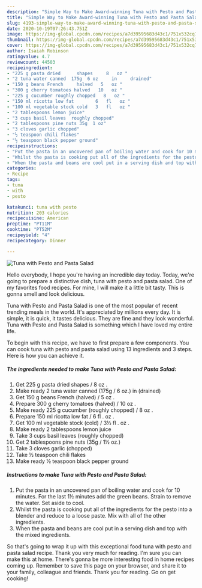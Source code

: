 ```yaml
---
description: "Simple Way to Make Award-winning Tuna with Pesto and Pasta Salad"
title: "Simple Way to Make Award-winning Tuna with Pesto and Pasta Salad"
slug: 4193-simple-way-to-make-award-winning-tuna-with-pesto-and-pasta-salad
date: 2020-10-19T07:26:43.751Z
image: https://img-global.cpcdn.com/recipes/a7d39595683d43c1/751x532cq70/tuna-with-pesto-and-pasta-salad-recipe-main-photo.jpg
thumbnail: https://img-global.cpcdn.com/recipes/a7d39595683d43c1/751x532cq70/tuna-with-pesto-and-pasta-salad-recipe-main-photo.jpg
cover: https://img-global.cpcdn.com/recipes/a7d39595683d43c1/751x532cq70/tuna-with-pesto-and-pasta-salad-recipe-main-photo.jpg
author: Isaiah Robinson
ratingvalue: 4.7
reviewcount: 44503
recipeingredient:
- "225 g pasta dried      shapes     8   oz "
- "2 tuna water canned  175g  6 oz     in     drained"
- "150 g beans French     halved   5   oz "
- "300 g cherry tomatoes halved   10   oz "
- "225 g cucumber roughly chopped   8   oz "
- "150 ml ricotta low fat        6   fl   oz "
- "100 ml vegetable stock cold   3   fl   oz "
- "2 tablespoons lemon juice"
- "3 cups basil leaves  roughly chopped"
- "2 tablespoons pine nuts 35g  1 oz"
- "3 cloves garlic chopped"
- "½ teaspoon chili flakes"
- "½ teaspoon black pepper ground"
recipeinstructions:
- "Put the pasta in an uncovered pan of boiling water and cook for 10 minutes. For the last 1½ minutes add the green beans. Strain to remove the water. Set aside to cool."
- "Whilst the pasta is cooking put all of the ingredients for the pesto into a blender and reduce to a loose paste. Mix with all of the other ingredients."
- "When the pasta and beans are cool put in a serving dish and top with the mixed ingredients."
categories:
- Recipe
tags:
- tuna
- with
- pesto

katakunci: tuna with pesto 
nutrition: 203 calories
recipecuisine: American
preptime: "PT11M"
cooktime: "PT52M"
recipeyield: "4"
recipecategory: Dinner

---
```



![Tuna with Pesto and Pasta Salad](https://img-global.cpcdn.com/recipes/a7d39595683d43c1/751x532cq70/tuna-with-pesto-and-pasta-salad-recipe-main-photo.jpg)

Hello everybody, I hope you're having an incredible day today. Today, we're going to prepare a distinctive dish, tuna with pesto and pasta salad. One of my favorites food recipes. For mine, I will make it a little bit tasty. This is gonna smell and look delicious.



Tuna with Pesto and Pasta Salad is one of the most popular of recent trending meals in the world. It's appreciated by millions every day. It is simple, it is quick, it tastes delicious. They are fine and they look wonderful. Tuna with Pesto and Pasta Salad is something which I have loved my entire life.


To begin with this recipe, we have to first prepare a few components. You can cook tuna with pesto and pasta salad using 13 ingredients and 3 steps. Here is how you can achieve it.

<!--inarticleads1-->

##### The ingredients needed to make Tuna with Pesto and Pasta Salad:

1. Get 225 g pasta dried      shapes   /  8   oz .
1. Make ready 2 tuna water canned  (175g / 6 oz.)     in     (drained)
1. Get 150 g beans French     (halved) /  5   oz .
1. Prepare 300 g cherry tomatoes (halved) /  10   oz .
1. Make ready 225 g cucumber (roughly chopped) /  8   oz .
1. Prepare 150 ml ricotta low fat      /  6   fl .  oz .
1. Get 100 ml vegetable stock (cold) /  3½   fl .  oz .
1. Make ready 2 tablespoons lemon juice
1. Take 3 cups basil leaves  (roughly chopped)
1. Get 2 tablespoons pine nuts (35g / 1½ oz.)
1. Take 3 cloves garlic (chopped)
1. Take ½ teaspoon chili flakes
1. Make ready ½ teaspoon black pepper ground




<!--inarticleads2-->

##### Instructions to make Tuna with Pesto and Pasta Salad:

1. Put the pasta in an uncovered pan of boiling water and cook for 10 minutes. For the last 1½ minutes add the green beans. Strain to remove the water. Set aside to cool.
1. Whilst the pasta is cooking put all of the ingredients for the pesto into a blender and reduce to a loose paste. Mix with all of the other ingredients.
1. When the pasta and beans are cool put in a serving dish and top with the mixed ingredients.




So that's going to wrap it up with this exceptional food tuna with pesto and pasta salad recipe. Thank you very much for reading. I'm sure you can make this at home. There's gonna be more interesting food in home recipes coming up. Remember to save this page on your browser, and share it to your family, colleague and friends. Thank you for reading. Go on get cooking!
